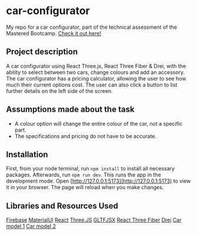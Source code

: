 # car-configurator

My repo for a car configurator, part of the technical assessment of the Mastered Bootcamp. [Check it out here!](https://car-configurator-4e6b9.web.app/)

## Project description

A car configurator using React Three.js, React Three Fiber & Drei, with the ability to select between two cars, change colours and add an accessory. The car configurator has a pricing calculator, allowing the user to see how much their current options cost. The user can also click a button to list further details on the left side of the screen.

## Assumptions made about the task

- A colour option will change the entire colour of the car, not a specific part.
- The specifications and pricing do not have to be accurate.

## Installation

First, from your node terminal, run ```npm install``` to install all necessary packages. Afterwards, run ```npm run dev```. This runs the app in the development mode.
Open [http://127.0.0.1:5173](http://127.0.0.1:5173) to view it in your browser.
The page will reload when you make changes.

## Libraries and Resources Used

[Firebase](https://firebase.google.com/)
[MaterialUI](https://mui.com/)
[React](https://reactjs.org/)
[Three.JS](https://threejs.org/)
[GLTFJSX](https://github.com/pmndrs/gltfjsx)
[React Three Fiber](https://github.com/pmndrs/react-three-fiber)
[Drei](https://github.com/pmndrs/drei)
[Car model 1](https://sketchfab.com/3d-models/porsche-carrera-gt-2003-street-1880cd019d6f4bc2a8aec8a220bd5f0c)
[Car model 2](https://sketchfab.com/3d-models/ac-mclaren-p1-747cedadc302451db61deafc85941395)